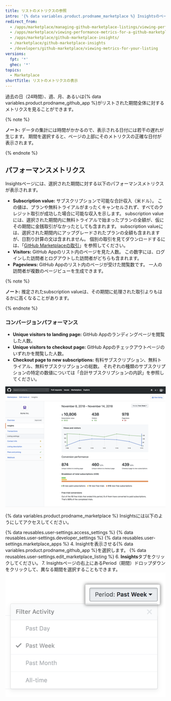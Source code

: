 ```yaml
---
title: リストのメトリクスの参照
intro: '{% data variables.product.prodname_marketplace %} Insightsのページは、{% data variables.product.prodname_github_app %}のメトリクスを表示します。 このメトリクスを使って{% data variables.product.prodname_github_app %}のパフォーマンスを追跡し、価格、プラン、無料トライアル、マーケティングキャンペーンの効果の可視化の方法に関する判断を、より多くの情報に基づいて行えます。'
redirect_from:
  - /apps/marketplace/managing-github-marketplace-listings/viewing-performance-metrics-for-a-github-marketplace-listing/
  - /apps/marketplace/viewing-performance-metrics-for-a-github-marketplace-listing/
  - /apps/marketplace/github-marketplace-insights/
  - /marketplace/github-marketplace-insights
  - /developers/github-marketplace/viewing-metrics-for-your-listing
versions:
  fpt: '*'
  ghec: '*'
topics:
  - Marketplace
shortTitle: リストのメトリクスの表示
---
```


過去の日（24時間）、週、月、あるいは{% data variables.product.prodname_github_app %}がリストされた期間全体に対するメトリクスを見ることができます。

{% note %}

**ノート:** データの集計には時間がかかるので、表示される日付には若干の遅れが生じます。 期間を選択すると、ページの上部にそのメトリクスの正確な日付が表示されます。

{% endnote %}

## パフォーマンスメトリクス

Insightsページには、選択された期間に対する以下のパフォーマンスメトリクスが表示されます。

* **Subscription value:** サブスクリプションで可能な合計収入（米ドル）。 この値は、プランや無料トライアルがまったくキャンセルされず、すべてのクレジット取引が成功した場合に可能な収入を示します。 subscription valueには、選択された期間内に無料トライアルで始まったプランの全額が、仮にその期間に金銭取引がなかったとしても含まれます。 subscription valueには、選択された期間内にアップグレードされたプランの全額も含まれますが、日割り計算の文は含まれません。 個別の取引を見てダウンロードするには、「[GitHub Marketplaceの取引](/marketplace/github-marketplace-transactions/)」を参照してください。
* **Visitors:** GitHub Appのリスト内のページを見た人数。 この数字には、ログインした訪問者とログアウトした訪問者がどちらも含まれます。
* **Pageviews:** GitHub Appのリスト内のページが受けた閲覧数です。 一人の訪問者が複数のページビューを生成できます。

{% note %}

**ノート:** 推定されたsubscription valueは、その期間に処理された取引よりもはるかに高くなることがあります。

{% endnote %}

### コンバージョンパフォーマンス

* **Unique visitors to landing page:** GitHub Appのランディングページを閲覧した人数。
* **Unique visitors to checkout page:** GitHub Appのチェックアウトページのいずれかを閲覧した人数。
* **Checkout page to new subscriptions:** 有料サブスクリプション、無料トライアル、無料サブスクリプションの総数。 それぞれの種類のサブスクリプションの特定の数値については「合計サブスクリプションの内訳」を参照してください。

![Marketplace insights](/assets/images/marketplace/marketplace_insights.png)

{% data variables.product.prodname_marketplace %} Insightsには以下のようにしてアクセスしてください。

{% data reusables.user-settings.access_settings %}
{% data reusables.user-settings.developer_settings %}
{% data reusables.user-settings.marketplace_apps %}
4. Insightを表示させる{% data variables.product.prodname_github_app %}を選択します。
{% data reusables.user-settings.edit_marketplace_listing %}
6. **Insights**タブをクリックしてください。
7. Insightsページの右上にあるPeriod（期間）ドロップダウンをクリックして、異なる期間を選択することもできます。 ![Marketplaceの期間](/assets/images/marketplace/marketplace_insights_time_period.png)
